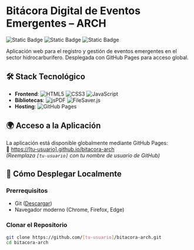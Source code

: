 # Bitácora Digital de Eventos Emergentes – ARCH

![Static Badge](https://img.shields.io/badge/status-active-success) 
![Static Badge](https://img.shields.io/badge/license-MIT-blue) 
![Static Badge](https://img.shields.io/badge/version-1.0.0-orange)

Aplicación web para el registro y gestión de eventos emergentes en el sector hidrocarburífero. Desplegada con GitHub Pages para acceso global.

## 🛠 Stack Tecnológico

- **Frontend**: 
  ![HTML5](https://img.shields.io/badge/-HTML5-E34F26?logo=html5&logoColor=white)
  ![CSS3](https://img.shields.io/badge/-CSS3-1572B6?logo=css3&logoColor=white)
  ![JavaScript](https://img.shields.io/badge/-JavaScript-F7DF1E?logo=javascript&logoColor=black)
- **Bibliotecas**: 
  ![jsPDF](https://img.shields.io/badge/-jsPDF-000000?logo=adobe-acrobat-reader&logoColor=white)
  ![FileSaver.js](https://img.shields.io/badge/-FileSaver.js-008B8B)
- **Hosting**: 
  ![GitHub Pages](https://img.shields.io/badge/-GitHub_Pages-222222?logo=github-pages&logoColor=white)

## 🌍 Acceso a la Aplicación
La aplicación está disponible globalmente mediante GitHub Pages:  
🔗 [https://[tu-usuario].github.io/bitacora-arch](https://[tu-usuario].github.io/bitacora-arch)  
*(Reemplaza `[tu-usuario]` con tu nombre de usuario de GitHub)*

## 🚀 Cómo Desplegar Localmente

### Prerrequisitos
- Git ([Descargar](https://git-scm.com/))
- Navegador moderno (Chrome, Firefox, Edge)

### Clonar el Repositorio
```bash
git clone https://github.com/[tu-usuario]/bitacora-arch.git
cd bitacora-arch